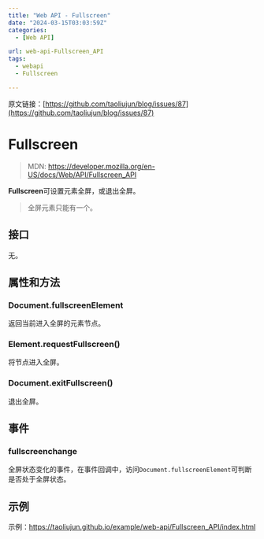 ```yaml
---
title: "Web API - Fullscreen"
date: "2024-03-15T03:03:59Z"
categories:
  - [Web API]

url: web-api-Fullscreen_API
tags:
  - webapi
  - Fullscreen

---
```



原文链接：[https://github.com/taoliujun/blog/issues/87](https://github.com/taoliujun/blog/issues/87)

<!--hexo

---
url: web-api-Fullscreen_API
tags:
  - webapi
  - Fullscreen
---

-->

# Fullscreen

> MDN: https://developer.mozilla.org/en-US/docs/Web/API/Fullscreen_API

**Fullscreen**可设置元素全屏，或退出全屏。

> 全屏元素只能有一个。

## 接口

无。

## 属性和方法

### Document.fullscreenElement

返回当前进入全屏的元素节点。

### Element.requestFullscreen()

将节点进入全屏。

### Document.exitFullscreen()

退出全屏。

## 事件

### fullscreenchange

全屏状态变化的事件，在事件回调中，访问`Document.fullscreenElement`可判断是否处于全屏状态。

## 示例

示例：https://taoliujun.github.io/example/web-api/Fullscreen_API/index.html




